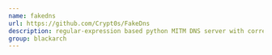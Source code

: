 ```yaml
---
name: fakedns
url: https://github.com/Crypt0s/FakeDns
description: regular-expression based python MITM DNS server with correct DNS request passthrough and "Not Found" responses. URL : https://github.com/Crypt0s/FakeDns Groups : blackarch blackarch-proxy blackarch-spoof
group: blackarch
---
```

